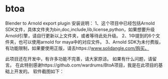 # btoa
Blender to Arnold export plugin
安装说明：
1、这个项目中已经包括Arnold SDK文件，具体文件夹为bin,doc,include,lib,license,python，如果想要升级Arnold引擎，请自行更新以上文件夹，或者等待此处升级。
2、1中提到的6个文件夹，也可以使用arnold for maya中的对应文件。
3、Arnold SDK为未付费版，有功能限制，如果要使用正版，请去https://www.solidangle.com/购买。

此项目还在开发中，有许多功能不完善，请大家原谅。
如果有什么问题，请留言。
在此特别感谢https://github.com/wardrums/BtoA项目，我是在此项目的基础上开发的。
软件截图如下：
